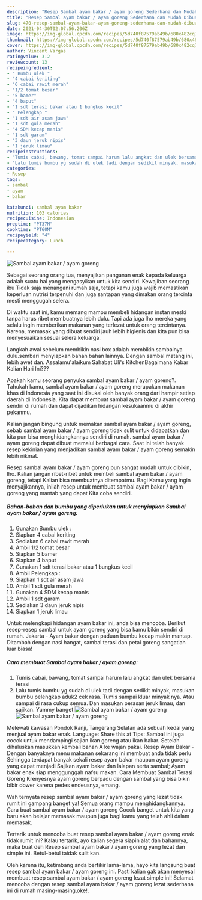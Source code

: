 ```yaml
---
description: "Resep Sambal ayam bakar / ayam goreng Sederhana dan Mudah Dibuat"
title: "Resep Sambal ayam bakar / ayam goreng Sederhana dan Mudah Dibuat"
slug: 470-resep-sambal-ayam-bakar-ayam-goreng-sederhana-dan-mudah-dibuat
date: 2021-04-30T02:07:56.206Z
image: https://img-global.cpcdn.com/recipes/5d740f87579ab49b/680x482cq70/sambal-ayam-bakar-ayam-goreng-foto-resep-utama.jpg
thumbnail: https://img-global.cpcdn.com/recipes/5d740f87579ab49b/680x482cq70/sambal-ayam-bakar-ayam-goreng-foto-resep-utama.jpg
cover: https://img-global.cpcdn.com/recipes/5d740f87579ab49b/680x482cq70/sambal-ayam-bakar-ayam-goreng-foto-resep-utama.jpg
author: Vincent Vargas
ratingvalue: 3.2
reviewcount: 13
recipeingredient:
- " Bumbu ulek "
- "4 cabai keriting"
- "6 cabai rawit merah"
- "1/2 tomat besar"
- "5 bamer"
- "4 baput"
- "1 sdt terasi bakar atau 1 bungkus kecil"
- " Pelengkap "
- "1 sdt air asam jawa"
- "1 sdt gula merah"
- "4 SDM kecap manis"
- "1 sdt garam"
- "3 daun jeruk nipis"
- "1 jeruk limau"
recipeinstructions:
- "Tumis cabai, bawang, tomat sampai harum lalu angkat dan ulek bersama terasi"
- "Lalu tumis bumbu yg sudah di ulek tadi dengan sedikit minyak, masukan bumbu pelengkap aduk2 cek rasa. Tumis sampai kluar minyak nya. Atau sampai di rasa cukup semua. Dan masukan perasan jeruk limau, dan sajikan. Yummy banget"
categories:
- Resep
tags:
- sambal
- ayam
- bakar

katakunci: sambal ayam bakar 
nutrition: 103 calories
recipecuisine: Indonesian
preptime: "PT37M"
cooktime: "PT60M"
recipeyield: "4"
recipecategory: Lunch

---
```



![Sambal ayam bakar / ayam goreng](https://img-global.cpcdn.com/recipes/5d740f87579ab49b/680x482cq70/sambal-ayam-bakar-ayam-goreng-foto-resep-utama.jpg)

Sebagai seorang orang tua, menyajikan panganan enak kepada keluarga adalah suatu hal yang mengasyikan untuk kita sendiri. Kewajiban seorang ibu Tidak saja menangani rumah saja, tetapi kamu juga wajib memastikan keperluan nutrisi terpenuhi dan juga santapan yang dimakan orang tercinta mesti menggugah selera.

Di waktu  saat ini, kamu memang mampu membeli hidangan instan meski tanpa harus ribet membuatnya lebih dulu. Tapi ada juga lho mereka yang selalu ingin memberikan makanan yang terlezat untuk orang tercintanya. Karena, memasak yang dibuat sendiri jauh lebih higienis dan kita pun bisa menyesuaikan sesuai selera keluarga. 

Langkah awal sebelum membikin nasi box adalah membikin sambalnya dulu.sembari menyiapkan bahan bahan lainnya. Dengan sambal matang ini, lebih awet dan. Assalamu&#39;alaikum Sahabat Uli&#39;s KitchenBagaimana Kabar Kalian Hari Ini???

Apakah kamu seorang penyuka sambal ayam bakar / ayam goreng?. Tahukah kamu, sambal ayam bakar / ayam goreng merupakan makanan khas di Indonesia yang saat ini disukai oleh banyak orang dari hampir setiap daerah di Indonesia. Kita dapat membuat sambal ayam bakar / ayam goreng sendiri di rumah dan dapat dijadikan hidangan kesukaanmu di akhir pekanmu.

Kalian jangan bingung untuk memakan sambal ayam bakar / ayam goreng, sebab sambal ayam bakar / ayam goreng tidak sulit untuk didapatkan dan kita pun bisa menghidangkannya sendiri di rumah. sambal ayam bakar / ayam goreng dapat dibuat memalui berbagai cara. Saat ini telah banyak resep kekinian yang menjadikan sambal ayam bakar / ayam goreng semakin lebih nikmat.

Resep sambal ayam bakar / ayam goreng pun sangat mudah untuk dibikin, lho. Kalian jangan ribet-ribet untuk membeli sambal ayam bakar / ayam goreng, tetapi Kalian bisa membuatnya ditempatmu. Bagi Kamu yang ingin menyajikannya, inilah resep untuk membuat sambal ayam bakar / ayam goreng yang mantab yang dapat Kita coba sendiri.

<!--inarticleads1-->

##### Bahan-bahan dan bumbu yang diperlukan untuk menyiapkan Sambal ayam bakar / ayam goreng:

1. Gunakan  Bumbu ulek :
1. Siapkan 4 cabai keriting
1. Sediakan 6 cabai rawit merah
1. Ambil 1/2 tomat besar
1. Siapkan 5 bamer
1. Siapkan 4 baput
1. Gunakan 1 sdt terasi bakar atau 1 bungkus kecil
1. Ambil  Pelengkap :
1. Siapkan 1 sdt air asam jawa
1. Ambil 1 sdt gula merah
1. Gunakan 4 SDM kecap manis
1. Ambil 1 sdt garam
1. Sediakan 3 daun jeruk nipis
1. Siapkan 1 jeruk limau


Untuk melengkapi hidangan ayam bakar ini, anda bisa mencoba. Berikut resep-resep sambal untuk ayam goreng yang bisa kamu bikin sendiri di rumah. Jakarta - Ayam bakar dengan paduan bumbu kecap makin mantap. Ditambah dengan nasi hangat, sambal terasi dan petai goreng sangatlah luar biasa! 

<!--inarticleads2-->

##### Cara membuat Sambal ayam bakar / ayam goreng:

1. Tumis cabai, bawang, tomat sampai harum lalu angkat dan ulek bersama terasi
1. Lalu tumis bumbu yg sudah di ulek tadi dengan sedikit minyak, masukan bumbu pelengkap aduk2 cek rasa. Tumis sampai kluar minyak nya. Atau sampai di rasa cukup semua. Dan masukan perasan jeruk limau, dan sajikan. Yummy banget
<img src="https://img-global.cpcdn.com/steps/5ea6802fff7fb15e/160x128cq70/sambal-ayam-bakar-ayam-goreng-langkah-memasak-2-foto.jpg" alt="Sambal ayam bakar / ayam goreng"><img src="https://img-global.cpcdn.com/steps/9456744a04571dba/160x128cq70/sambal-ayam-bakar-ayam-goreng-langkah-memasak-2-foto.jpg" alt="Sambal ayam bakar / ayam goreng">

Melewati kawasan Pondok Ranji, Tangerang Selatan ada sebuah kedai yang menjual ayam bakar enak. Language: Share this at Tips: Sambal ini juga cocok untuk mendampingi sajian ikan goreng atau ikan bakar. Setelah dihaluskan masukkan kembali bahan A ke wajan pakai. Resep Ayam Bakar - Dengan banyaknya menu makanan sekarang ini membuat anda tidak perlu Sehingga terdapat banyak sekali resep ayam bakar maupun ayam goreng yang dapat menjadi Sajikan ayam bakar dan lalapan serta sambal; Ayam bakar enak siap menggunggah nafsu makan. Cara Membuat Sambal Terasi Goreng Krenyesnya ayam goreng berpadu dengan sambal yang bisa bikin bibir dower karena pedes endeusnya, emang. 

Wah ternyata resep sambal ayam bakar / ayam goreng yang lezat tidak rumit ini gampang banget ya! Semua orang mampu menghidangkannya. Cara buat sambal ayam bakar / ayam goreng Cocok banget untuk kita yang baru akan belajar memasak maupun juga bagi kamu yang telah ahli dalam memasak.

Tertarik untuk mencoba buat resep sambal ayam bakar / ayam goreng enak tidak rumit ini? Kalau tertarik, ayo kalian segera siapin alat dan bahannya, maka buat deh Resep sambal ayam bakar / ayam goreng yang lezat dan simple ini. Betul-betul taidak sulit kan. 

Oleh karena itu, ketimbang anda berfikir lama-lama, hayo kita langsung buat resep sambal ayam bakar / ayam goreng ini. Pasti kalian gak akan menyesal membuat resep sambal ayam bakar / ayam goreng lezat simple ini! Selamat mencoba dengan resep sambal ayam bakar / ayam goreng lezat sederhana ini di rumah masing-masing,oke!.

